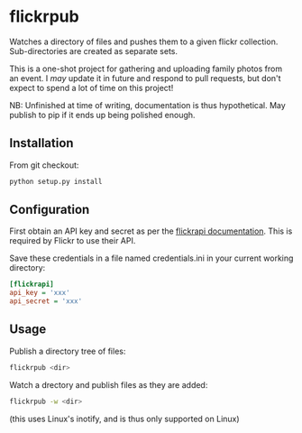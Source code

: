 flickrpub
=========

Watches a directory of files and pushes them to a given flickr collection. Sub-directories are created as separate sets.

This is a one-shot project for gathering and uploading family photos from an event. I _may_ update it in future and respond to pull requests, but don't expect to spend a lot of time on this project!

NB: Unfinished at time of writing, documentation is thus hypothetical. May publish to pip if it ends up being polished enough.

Installation
------------

From git checkout:

```bash
python setup.py install
```

Configuration
-------------

First obtain an API key and secret as per the [flickrapi documentation](https://stuvel.eu/flickrapi-doc/3-auth.html). This is required by Flickr to use their API.

Save these credentials in a file named credentials.ini in your current working directory:
```ini
[flickrapi]
api_key = 'xxx'
api_secret = 'xxx'
```

Usage
-----
Publish a directory tree of files:
```bash
flickrpub <dir>
```
Watch a drectory and publish files as they are added:
```bash
flickrpub -w <dir>
```
(this uses Linux's inotify, and is thus only supported on Linux)
